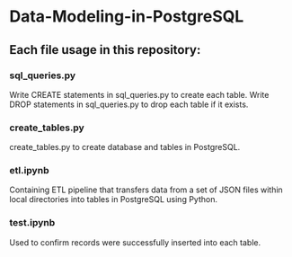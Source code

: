 # Data-Modeling-in-PostgreSQL




## Each file usage in this repository:
### sql_queries.py
Write CREATE statements in sql_queries.py to create each table.
Write DROP statements in sql_queries.py to drop each table if it exists. 

### create_tables.py 
create_tables.py to create database and tables in PostgreSQL.

### etl.ipynb
Containing ETL pipeline that transfers data  from a set of JSON files within local directories into tables in PostgreSQL using Python. 

### test.ipynb
Used to confirm records were successfully inserted into each table.
